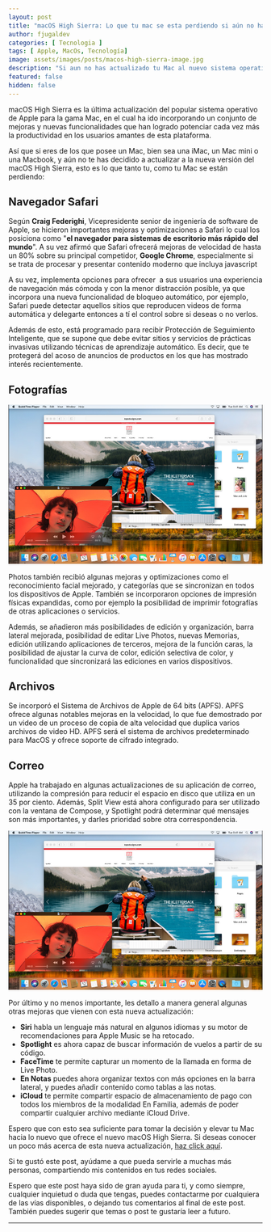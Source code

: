 ```yaml
---
layout: post
title: "macOS High Sierra: Lo que tu mac se esta perdiendo si aún no has actualizado"
author: fjugaldev
categories: [ Tecnologia ]
tags: [	Apple, MacOs, Tecnología]
image: assets/images/posts/macos-high-sierra-image.jpg
description: "Si aun no has actualizado tu Mac al nuevo sistema operativo macOS High Sierra, entonces te estas perdiendo lo nuevo. Descubre lo nuevo de esta actualización"
featured: false
hidden: false
---
```


macOS High Sierra es la última actualización del popular sistema operativo de Apple para la gama Mac, en el cual ha ido incorporando un conjunto de mejoras y nuevas funcionalidades que han logrado potenciar cada vez más la productividad en los usuarios amantes de esta plataforma.

Así que si eres de los que posee un Mac, bien sea una iMac, un Mac mini o una Macbook, y aún no te has decidido a actualizar a la nueva versión del macOS High Sierra, esto es lo que tanto tu, como tu Mac se están perdiendo:

## Navegador Safari

Según **Craig Federighi**, Vicepresidente senior de ingeniería de software de Apple, se hicieron importantes mejoras y optimizaciones a Safari lo cual los posiciona como "**el navegador para sistemas de escritorio más rápido del mundo**". A su vez afirmó que Safari ofrecerá mejoras de velocidad de hasta un 80% sobre su principal competidor, **Google Chrome**, especialmente si se trata de procesar y presentar contenido moderno que incluya javascript

A su vez, implementa opciones para ofrecer  a sus usuarios una experiencia de navegación más cómoda y con la menor distracción posible, ya que incorpora una nueva funcionalidad de bloqueo automático, por ejemplo, Safari puede detectar aquellos sitios que reproducen videos de forma automática y delegarte entonces a tí el control sobre si deseas o no verlos.

Además de esto, está programado para recibir Protección de Seguimiento Inteligente, que se supone que debe evitar sitios y servicios de prácticas invasivas utilizando técnicas de aprendizaje automático. Es decir, que te protegerá del acoso de anuncios de productos en los que has mostrado interés recientemente.

## Fotografías

![Photos](/assets/images/posts/image_large.jpg)

Photos también recibió algunas mejoras y optimizaciones como el reconocimiento facial mejorado, y categorías que se sincronizan en todos los dispositivos de Apple. También se incorporaron opciones de impresión físicas expandidas, como por ejemplo la posibilidad de imprimir fotografías de otras aplicaciones o servicios.

Además, se añadieron más posibilidades de edición y organización, barra lateral mejorada, posibilidad de editar Live Photos, nuevas Memorias, edición utilizando aplicaciones de terceros, mejora de la función caras, la posibilidad de ajustar la curva de color, edición selectiva de color, y funcionalidad que sincronizará las ediciones en varios dispositivos.

## Archivos

Se incorporó el Sistema de Archivos de Apple de 64 bits (APFS). APFS ofrece algunas notables mejoras en la velocidad, lo que fue demostrado por un video de un proceso de copia de alta velocidad que duplica varios archivos de video HD. APFS será el sistema de archivos predeterminado para MacOS y ofrece soporte de cifrado integrado.

## Correo

Apple ha trabajado en algunas actualizaciones de su aplicación de correo, utilizando la compresión para reducir el espacio en disco que utiliza en un 35 por ciento. Además, Split View está ahora configurado para ser utilizado con la ventana de Compose, y Spotlight podrá determinar qué mensajes son más importantes, y darles prioridad sobre otra correspondencia.

![Mejoras y nuevas funcionalidades](/assets/images/posts/image_large.jpg)

Por último y no menos importante, les detallo a manera general algunas otras mejoras que vienen con esta nueva actualización:

- **Siri** habla un lenguaje más natural en algunos idiomas y su motor de recomendaciones para Apple Music se ha retocado.
- **Spotlight** es ahora capaz de buscar información de vuelos a partir de su código.
- **FaceTime** te permite capturar un momento de la llamada en forma de Live Photo.
- **En Notas** puedes ahora organizar textos con más opciones en la barra lateral, y puedes añadir contenido como tablas a las notas.
- **iCloud** te permite compartir espacio de almacenamiento de pago con todos los miembros de la modalidad En Familia, además de poder compartir cualquier archivo mediante iCloud Drive.

Espero que con esto sea suficiente para tomar la decisión y elevar tu Mac hacia lo nuevo que ofrece el nuevo macOS High Sierra. Si deseas conocer un poco más acerca de esta nueva actualización, [haz click aquí](https://www.apple.com/es/macos/high-sierra/).

Si te gustó este post, ayúdame a que pueda servirle a muchas más personas, compartiendo mis contenidos en tus redes sociales.

Espero que este post haya sido de gran ayuda para ti, y como siempre, cualquier inquietud o duda que tengas, puedes contactarme por cualquiera de las vías disponibles, o dejando tus comentarios al final de este post. También puedes sugerir que temas o post te gustaría leer a futuro.

* * *
